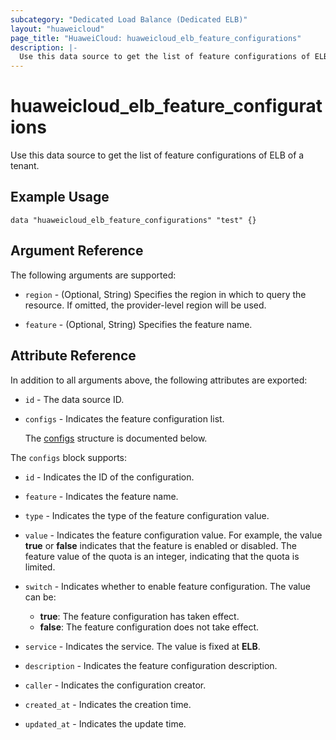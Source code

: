 ```yaml
---
subcategory: "Dedicated Load Balance (Dedicated ELB)"
layout: "huaweicloud"
page_title: "HuaweiCloud: huaweicloud_elb_feature_configurations"
description: |-
  Use this data source to get the list of feature configurations of ELB of a tenant.
---
```


# huaweicloud_elb_feature_configurations

Use this data source to get the list of feature configurations of ELB of a tenant.

## Example Usage

```hcl
data "huaweicloud_elb_feature_configurations" "test" {}
```

## Argument Reference

The following arguments are supported:

* `region` - (Optional, String) Specifies the region in which to query the resource.
  If omitted, the provider-level region will be used.

* `feature` - (Optional, String) Specifies the feature name.

## Attribute Reference

In addition to all arguments above, the following attributes are exported:

* `id` - The data source ID.

* `configs` - Indicates the feature configuration list.

  The [configs](#configs_struct) structure is documented below.

<a name="configs_struct"></a>
The `configs` block supports:

* `id` - Indicates the ID of the configuration.

* `feature` - Indicates the feature name.

* `type` - Indicates the type of the feature configuration value.

* `value` - Indicates the feature configuration value.
  For example, the value **true** or **false** indicates that the feature is enabled or disabled.
  The feature value of the quota is an integer, indicating that the quota is limited.

* `switch` - Indicates whether to enable feature configuration.
  The value can be:
  + **true**: The feature configuration has taken effect.
  + **false**: The feature configuration does not take effect.

* `service` - Indicates the service. The value is fixed at **ELB**.

* `description` - Indicates the feature configuration description.

* `caller` - Indicates the configuration creator.

* `created_at` - Indicates the creation time.

* `updated_at` - Indicates the update time.
